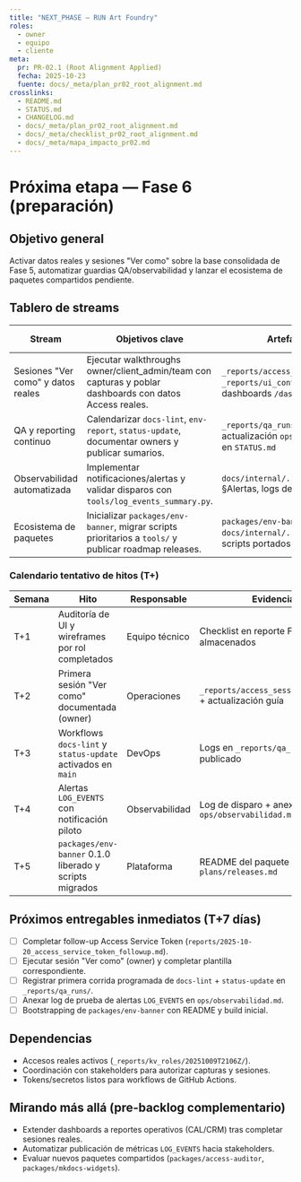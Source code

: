 ```yaml
---
title: "NEXT_PHASE — RUN Art Foundry"
roles:
  - owner
  - equipo
  - cliente
meta:
  pr: PR-02.1 (Root Alignment Applied)
  fecha: 2025-10-23
  fuente: docs/_meta/plan_pr02_root_alignment.md
crosslinks:
  - README.md
  - STATUS.md
  - CHANGELOG.md
  - docs/_meta/plan_pr02_root_alignment.md
  - docs/_meta/checklist_pr02_root_alignment.md
  - docs/_meta/mapa_impacto_pr02.md
---
```

<!--
Bloque canónico añadido por PR-02.1 (Root Alignment Applied)
Ver documentación y meta en docs/_meta/plan_pr02_root_alignment.md
-->

# Próxima etapa — Fase 6 (preparación)

## Objetivo general
Activar datos reales y sesiones "Ver como" sobre la base consolidada de Fase 5, automatizar guardias QA/observabilidad y lanzar el ecosistema de paquetes compartidos pendiente.

## Tablero de streams
| Stream | Objetivos clave | Artefactos esperados | Responsable sugerido | Estado |
| --- | --- | --- | --- | --- |
| Sesiones "Ver como" y datos reales | Ejecutar walkthroughs owner/client_admin/team con capturas y poblar dashboards con datos Access reales. | `_reports/access_sessions/<timestamp>/`, `_reports/ui_context/<timestamp>/capturas`, dashboards `/dash/*` con data real | Operaciones + Equipo técnico | � Planificación |
| QA y reporting continuo | Calendarizar `docs-lint`, `env-report`, `status-update`, documentar owners y publicar sumarios. | `_reports/qa_runs/<timestamp>/`, actualización `ops/qa_guardias.md`, agenda en `STATUS.md` | DevOps | 🟡 Preparación |
| Observabilidad automatizada | Implementar notificaciones/alertas y validar disparos con `tools/log_events_summary.py`. | `docs/internal/.../ops/observabilidad.md` §Alertas, logs de prueba, checklist | Observabilidad | 🟡 Preparación |
| Ecosistema de paquetes | Inicializar `packages/env-banner`, migrar scripts prioritarios a `tools/` y publicar roadmap releases. | `packages/env-banner/` v0.1.0, `docs/internal/.../plans/releases.md`, scripts portados | Plataforma | ⏳ Pendiente |

### Calendario tentativo de hitos (T+)
| Semana | Hito | Responsable | Evidencia requerida |
| --- | --- | --- | --- |
| T+1 | Auditoría de UI y wireframes por rol completados | Equipo técnico | Checklist en reporte F5 + mockups almacenados |
| T+2 | Primera sesión "Ver como" documentada (owner) | Operaciones | `_reports/access_sessions/<timestamp>/owner` + actualización guía |
| T+3 | Workflows `docs-lint` y `status-update` activados en `main` | DevOps | Logs en `_reports/qa_runs/` + playbook publicado |
| T+4 | Alertas `LOG_EVENTS` con notificación piloto | Observabilidad | Log de disparo + anexo en `ops/observabilidad.md` |
| T+5 | `packages/env-banner` 0.1.0 liberado y scripts migrados | Plataforma | README del paquete + registro en `plans/releases.md` |

## Próximos entregables inmediatos (T+7 días)
- [ ] Completar follow-up Access Service Token (`reports/2025-10-20_access_service_token_followup.md`).
- [ ] Ejecutar sesión "Ver como" (owner) y completar plantilla correspondiente.
- [ ] Registrar primera corrida programada de `docs-lint` + `status-update` en `_reports/qa_runs/`.
- [ ] Anexar log de prueba de alertas `LOG_EVENTS` en `ops/observabilidad.md`.
- [ ] Bootstrapping de `packages/env-banner` con README y build inicial.

## Dependencias
- Accesos reales activos (`_reports/kv_roles/20251009T2106Z/`).
- Coordinación con stakeholders para autorizar capturas y sesiones.
- Tokens/secretos listos para workflows de GitHub Actions.

## Mirando más allá (pre-backlog complementario)
- Extender dashboards a reportes operativos (CAL/CRM) tras completar sesiones reales.
- Automatizar publicación de métricas `LOG_EVENTS` hacia stakeholders.
- Evaluar nuevos paquetes compartidos (`packages/access-auditor`, `packages/mkdocs-widgets`).
